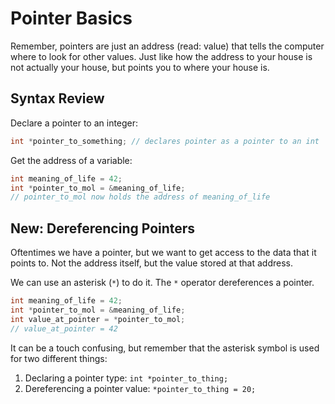 # Pointer Basics

Remember, pointers are just an address (read: value) that tells the computer where to look for other values. Just like how the address to your house is not actually your house, but points you to where your house is.

## Syntax Review

Declare a pointer to an integer:

```c
int *pointer_to_something; // declares pointer as a pointer to an int
```

Get the address of a variable:

```c
int meaning_of_life = 42;
int *pointer_to_mol = &meaning_of_life;
// pointer_to_mol now holds the address of meaning_of_life
```

## New: Dereferencing Pointers

Oftentimes we have a pointer, but we want to get access to the data that it points to. Not the address itself, but the value stored at that address.

We can use an asterisk (`*`) to do it. The `*` operator dereferences a pointer.

```c
int meaning_of_life = 42;
int *pointer_to_mol = &meaning_of_life;
int value_at_pointer = *pointer_to_mol;
// value_at_pointer = 42
```

It can be a touch confusing, but remember that the asterisk symbol is used for two different things:

1. Declaring a pointer type: `int *pointer_to_thing;`
2. Dereferencing a pointer value: `*pointer_to_thing = 20;`

